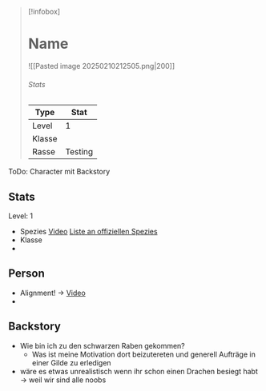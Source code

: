 > [!infobox]
> # Name
> ![[Pasted image 20250210212505.png|200]]
> ###### Stats
> | Type | Stat |
> | ---- | ---- |
> | Level | 1 |
> |Klasse| |
> | Rasse | Testing |


ToDo:
Character mit Backstory

## Stats
Level: 1
- Spezies [Video]() [Liste an offiziellen Spezies](https://www.dndbeyond.com/races?srsltid=AfmBOop072omGVpk8d_m4TCHXdIQo1oh7iMX2gdDmehSUUxamnhLenFp)
- Klasse 
- 

## Person
- Alignment! -> [Video](https://youtu.be/msNt-fJvxE4?si=tg_xm111cy_Ysb4B)
- 
## Backstory
- Wie bin ich zu den schwarzen Raben gekommen?
	- Was ist meine Motivation dort beizutereten und generell Aufträge in einer Gilde zu erledigen 
- wäre es etwas unrealistisch wenn ihr schon einen Drachen besiegt habt -> weil wir sind alle noobs

